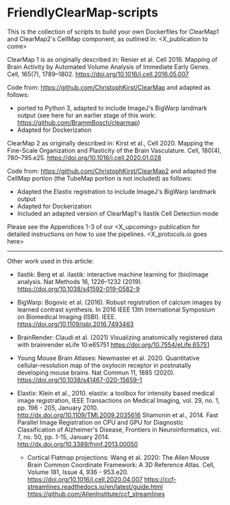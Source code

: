 # FriendlyClearMap-scripts

This is the collection of scripts to build your own Dockerfiles for ClearMap1 and ClearMap2's CellMap component, as outlined in: 
<X_publication to come> 

ClearMap 1 is as originally described in: 
Renier et al. Cell 2016. Mapping of Brain Activity by Automated Volume Analysis of Immediate Early Genes. Cell, 165(7), 1789–1802. https://doi.org/10.1016/j.cell.2016.05.007

 Code from: https://github.com/ChristophKirst/ClearMap and adapted as follows:
  - ported to Python 3, adapted to include ImageJ's BigWarp landmark output (see here for an earlier stage of this work: https://github.com/BrammBosch/clearmap) 
  - Adapted for Dockerization 
  
  
ClearMap 2 as originally described in:
Kirst et al., Cell 2020. Mapping the Fine-Scale Organization and Plasticity of the Brain Vasculature. Cell, 180(4), 780–795.e25. https://doi.org/10.1016/j.cell.2020.01.028
  
Code from: https://github.com/ChristophKirst/ClearMap2 and adapted the  CellMap portion (the TubeMap portion is not included) as follows: 
  - Adapted the Elastix registration to include ImageJ's BigWarp landmark output
  - Adapted for Dockerization
  - Included an adapted version of ClearMap1's Ilastik Cell Detection mode 
  
Please see the Appendices 1-3 of our <X_upcoming> publication for detailed instructions on how to use the pipelines. 
<X_protocols.io goes here> 

---
Other work used in this article: 

- Ilastik: Berg et al. ilastik: interactive machine learning for (bio)image analysis. Nat Methods 16, 1226–1232 (2019). https://doi.org/10.1038/s41592-019-0582-9

- BigWarp: Bogovic et al. (2016). Robust registration of calcium images by learned contrast synthesis. In 2016 IEEE 13th International Symposium on Biomedical Imaging (ISBI). IEEE. https://doi.org/10.1109/isbi.2016.7493463

- BrainRender: Claudi et al. (2021) Visualizing anatomically registered data with brainrender eLife 10:e65751 https://doi.org/10.7554/eLife.65751

- Young Mouse Brain Atlases: Newmaster et al. 2020. Quantitative cellular-resolution map of the oxytocin receptor in postnatally developing mouse brains. Nat Commun 11, 1885 (2020). https://doi.org/10.1038/s41467-020-15659-1

- Elastix: 
  Klein et al., 2010. elastix: a toolbox for intensity based medical image registration, IEEE Transactions on Medical Imaging, vol. 29, no. 1, pp. 196 - 205, January 2010. http://dx.doi.org/10.1109/TMI.2009.2035616
  Shamonin et al., 2014. Fast Parallel Image Registration on CPU and GPU for Diagnostic Classification of Alzheimer's Disease, Frontiers in Neuroinformatics, vol. 7, no. 50, pp. 1-15, January 2014. http://dx.doi.org/10.3389/fninf.2013.00050
  
  - Cortical Flatmap projections: Wang et al. 2020: The Allen Mouse Brain Common Coordinate Framework: A 3D Reference Atlas. Cell, Volume 181, Issue 4, 936 - 953.e20. https://doi.org/10.1016/j.cell.2020.04.007 
https://ccf-streamlines.readthedocs.io/en/latest/guide.html
https://github.com/AllenInstitute/ccf_streamlines
